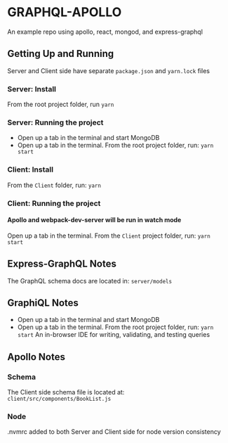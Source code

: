 # GRAPHQL-APOLLO
An example repo using apollo, react, mongod, and express-graphql

## Getting Up and Running
Server and Client side have separate `package.json` and `yarn.lock` files

### Server: Install
From the root project folder, run `yarn`

### Server: Running the project
- Open up a tab in the terminal and start MongoDB
- Open up a tab in the terminal. From the root project folder, run: `yarn start`

### Client: Install
From the `Client` folder, run: `yarn`

### Client: Running the project
#### Apollo and webpack-dev-server will be run in watch mode
Open up a tab in the terminal. From the `Client` project folder, run: `yarn start`

## Express-GraphQL Notes
The GraphQL schema docs are located in: `server/models`

## GraphiQL Notes
- Open up a tab in the terminal and start MongoDB
- Open up a tab in the terminal. From the root project folder, run: `yarn start`
An in-browser IDE for writing, validating, and testing queries

## Apollo Notes
[Getting started doc]:(https://www.apollographql.com/docs/apollo-server/v2/getting-started.html)

### Schema
The Client side schema file is located at: `client/src/components/BookList.js`

### Node
.nvmrc added to both Server and Client side for node version consistency
